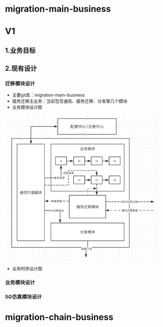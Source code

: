 # migration-main-business

# V1

## 1.业务目标

## 2.现有设计

### 迁移模块设计
- 主要git库：migration-main-business
- 服务迁移主业务：当前包含通信、服务迁移、分发等几个模块
- 业务模块设计图

![迁移模块设计](https://raw.githubusercontent.com/BuptMecMigration/Resources4Readme/master/pic-for-readme/201911/model_pic_20191030.jpg)

- 业务时序设计图

### 业务模块设计

### 5G仿真模块设计
# migration-chain-business
